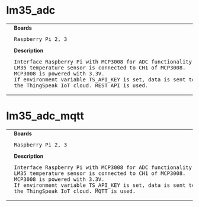 # lm35_adc
<table><tr>
<td>
<br><img src="LM35-ADC_bb.png" width=320px>
</td>
<td>
<b>Boards</b><p><pre>Raspberry Pi 2, 3</pre></p>
<b>Description</b><p><pre>Interface Raspberry Pi with MCP3008 for ADC functionality.
LM35 temperature sensor is connected to CH1 of MCP3008.
MCP3008 is powered with 3.3V.
If environment variable TS_API_KEY is set, data is sent to
the ThingSpeak IoT cloud. REST API is used.
</pre></p>
</td>
</tr></table>

# lm35_adc_mqtt
<table><tr>
<td>
<br><img src="LM35-ADC_bb.png" width=320px>
</td>
<td>
<b>Boards</b><p><pre>Raspberry Pi 2, 3</pre></p>
<b>Description</b><p><pre>Interface Raspberry Pi with MCP3008 for ADC functionality.
LM35 temperature sensor is connected to CH1 of MCP3008.
MCP3008 is powered with 3.3V.
If environment variable TS_API_KEY is set, data is sent to
the ThingSpeak IoT cloud. MQTT is used.
</pre></p>
</td>
</tr></table>

